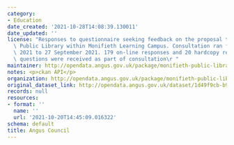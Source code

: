```yaml
---
category:
- Education
date_created: '2021-10-28T14:08:39.130011'
date_updated: ''
license: "Responses to questionnaire seeking feedback on the proposal to include Monifieth\
  \ Public Library within Monifieth Learning Campus. Consultation ran from 13 September\
  \ 2021 to 27 September 2021. 179 on-line responses and 20 hardcopy responses to\
  \ questions were received as part of consultation\r "
maintainer: http://opendata.angus.gov.uk/package/monifieth-public-library-consultation
notes: <p>ckan API</p>
organization: http://opendata.angus.gov.uk/package/monifieth-public-library-consultation
original_dataset_link: http://opendata.angus.gov.uk/dataset/1d49f9cb-b983-468e-add4-6820f5e0f664/resource/9cdf66b5-7b71-49d2-bfcd-d8819cfb6f0d/download/monifieth-public-library-consultation-open-data.xlsx
records: null
resources:
- format: ''
  name: ''
  url: '2021-10-20T14:45:09.016322'
schema: default
title: Angus Council
---
```

